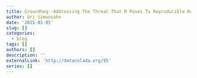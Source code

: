 ```yaml
---
title: Groundhog--Addressing The Threat That R Poses To Reproducible Research
author: Uri Simonsohn
date: '2021-01-05'
slug: []
categories:
  - blog
tags: []
authors: []
description: ''
externalLink: 'http://datacolada.org/95'
series: []
---
```



